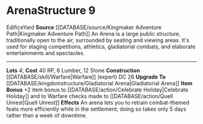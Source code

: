 ﻿---
cost: 40 RP, 6 Lumber, 12 Stone
id: '4'
level: '9'
name: Arena
rarity: Common
rus_type_level: null
source: '[[DATABASE/source/Kingmaker Adventure Path|Kingmaker Adventure Path]]'
trait:
- '[[DATABASE/trait/Edifice|Edifice]]'
- '[[DATABASE/trait/Yard|Yard]]'
type: Kingdom Structure

---
# Arena<span class="item-type">Structure 9</span>

<span class="item-trait">Edifice</span><span class="item-trait">Yard</span>
**Source** [[DATABASE/source/Kingmaker Adventure Path|Kingmaker Adventure Path]]
An Arena is a large public structure, traditionally open to the air, surrounded by seating and viewing areas. It's used for staging competitions, athletics, gladiatorial combats, and elaborate entertainments and spectacles.

---
**Lots** 4; **Cost** 40 RP, 6 Lumber, 12 Stone
**Construction** [[DATABASE/skill/Warfare|Warfare]] (expert) DC 26
**Upgrade To** [[DATABASE/kingdomstructure/Gladiatorial Arena|Gladiatorial Arena]]
**Item Bonus** +2 item bonus to [[DATABASE/action/Celebrate Holiday|Celebrate Holiday]] and to Warfare checks made to [[DATABASE/action/Quell Unrest|Quell Unrest]]
**Effects** An arena lets you to retrain combat-themed feats more efficiently while in the settlement; doing so takes only 5 days rather than a week of downtime.